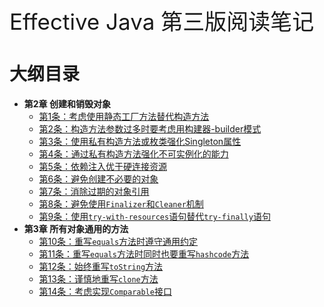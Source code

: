 <p style="font-size:250%;">Effective Java 第三版阅读笔记</p>

# 大纲目录
- **第2章 创建和销毁对象**
  - [第1条：考虑使用静态工厂方法替代构造方法](chapter2/1.考虑使用静态工厂方法替代构造方法.md)
  - [第2条：构造方法参数过多时要考虑用构建器-builder模式](chapter2/2.构造方法参数过多时要考虑用构建器-builder模式.md)
  - [第3条：使用私有构造方法或枚类强化Singleton属性](chapter2/3.使用私有构造方法或枚类强化Singleton属性.md)
  - [第4条：通过私有构造方法强化不可实例化的能力](chapter2/4.通过私有构造方法强化不可实例化的能力.md)
  - [第5条：依赖注入优于硬连接资源](chapter2/5.依赖注入优于硬连接资源.md)
  - [第6条：避免创建不必要的对象](chapter2/6.避免创建不必要的对象.md)
  - [第7条：消除过期的对象引用](chapter2/7.消除过期的对象引用.md)
  - [第8条：避免使用`Finalizer`和`Cleaner`机制](chapter2/8.避免使用Finalizer和Cleaner机制.md)
  - [第9条：使用`try-with-resources`语句替代`try-finally`语句](chapter2/9.使用try-with-resources语句替代try-finally语句.md)
- **第3章 所有对象通用的方法**
  - [第10条：重写`equals`方法时遵守通用约定](chapter3/10.重写equals方法时遵守通用约定.md)
  - [第11条：重写`equals`方法时同时也要重写`hashcode`方法](chapter3/11.重写equals方法时同时也要重写hashcode方法.md)
  - [第12条：始终重写`toString`方法](chapter3/12.始终重写toString方法.md)
  - [第13条：谨慎地重写`clone`方法](chapter3/13.谨慎地重写clone方法.md)
  - [第14条：考虑实现`Comparable`接口](chapter3/14.考虑实现Comparable接口.md)